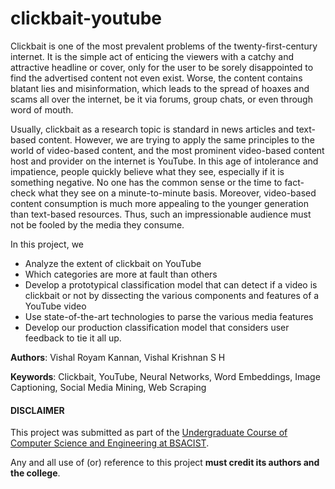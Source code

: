 # clickbait-youtube
Clickbait is one of the most prevalent problems of the twenty-first-century internet. It is the simple act of enticing the viewers with a catchy and attractive headline or cover, only for the user to be sorely disappointed to find the advertised content not even exist. Worse, the content contains blatant lies and misinformation, which leads to the spread of hoaxes and scams all over the internet, be it via forums, group chats, or even through word of mouth.

Usually, clickbait as a research topic is standard in news articles and text-based content. However, we are trying to apply the same principles to the world of video-based content, and the most prominent video-based content host and provider on the internet is YouTube. In this age of intolerance and impatience, people quickly believe what they see, especially if it is something negative. No one has the common sense or the time to fact-check what they see on a minute-to-minute basis. Moreover, video-based content consumption is much more appealing to the younger generation than text-based resources. Thus, such an impressionable audience must not be fooled by the media they consume.

In this project, we 
- Analyze the extent of clickbait on YouTube
- Which categories are more at fault than others
- Develop a prototypical classification model that can detect if a video is clickbait or not by dissecting the various components and features of a YouTube video
- Use state-of-the-art technologies to parse the various media features
- Develop our production classification model that considers user feedback to tie it all up.

**Authors**: Vishal Royam Kannan, Vishal Krishnan S H

**Keywords**: Clickbait, YouTube, Neural Networks, Word Embeddings, Image Captioning, Social Media Mining, Web Scraping

#### DISCLAIMER

This project was submitted as part of the [Undergraduate Course of Computer Science and Engineering at BSACIST](https://crescent.education/university/schools/school-of-computer-information-and-mathematical-sciences/department-of-computer-science-and-engineering/overview/).

Any and all use of (or) reference to this project **must credit its authors and the college**.
